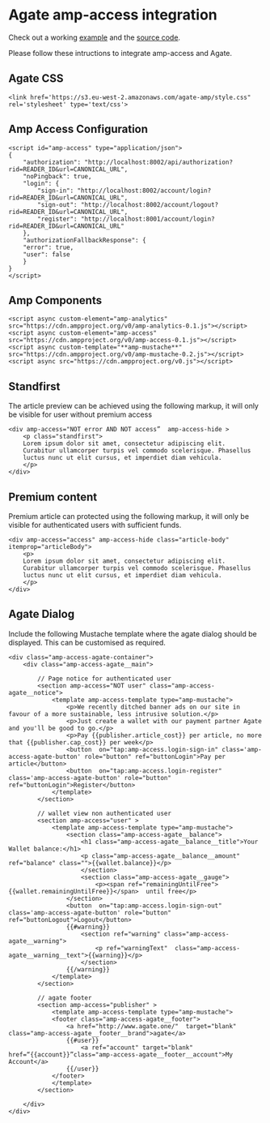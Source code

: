 # Agate amp-access integration


Check out a working [example](https://s3.eu-west-2.amazonaws.com/agate-amp/example.html) and the [source code](./src/example/index.html).


Please follow these intructions to integrate amp-access and Agate.

## Agate CSS
	<link href='https://s3.eu-west-2.amazonaws.com/agate-amp/style.css" rel='stylesheet' type='text/css'>
  <link href='https://fonts.googleapis.com/css?family=Source+Sans+Pro' rel='stylesheet' type='text/css'>
	
 ## Amp Access Configuration
   
	<script id="amp-access" type="application/json">
	{
		"authorization": "http://localhost:8002/api/authorization?rid=READER_ID&url=CANONICAL_URL",
		"noPingback": true,
		"login": {
			"sign-in": "http://localhost:8002/account/login?rid=READER_ID&url=CANONICAL_URL",
			"sign-out": "http://localhost:8002/account/logout?rid=READER_ID&url=CANONICAL_URL",
			"register": "http://localhost:8001/account/login?rid=READER_ID&url=CANONICAL_URL"
		},
		"authorizationFallbackResponse": {
		"error": true,
		"user": false
		}
	}
	</script>
	
## Amp Components

	<script async custom-element="amp-analytics" src="https://cdn.ampproject.org/v0/amp-analytics-0.1.js"></script>
	<script async custom-element="amp-access" src="https://cdn.ampproject.org/v0/amp-access-0.1.js"></script>
	<script async custom-template="**amp-mustache**" src="https://cdn.ampproject.org/v0/amp-mustache-0.2.js"></script>
	<script async src="https://cdn.ampproject.org/v0.js"></script>

## Standfirst

The article preview can be achieved using the following markup, it will only be visible for user without premium access

	<div amp-access="NOT error AND NOT access”  amp-access-hide >
		<p class="standfirst">
		Lorem ipsum dolor sit amet, consectetur adipiscing elit.
		Curabitur ullamcorper turpis vel commodo scelerisque. Phasellus
		luctus nunc ut elit cursus, et imperdiet diam vehicula.
		</p>
	</div>

## Premium content

Premium article can  protected using the following markup, it will only be visible for authenticated users with sufficient funds.

	<div amp-access="access" amp-access-hide class="article-body" itemprop="articleBody">
		<p>
		Lorem ipsum dolor sit amet, consectetur adipiscing elit.
		Curabitur ullamcorper turpis vel commodo scelerisque. Phasellus
		luctus nunc ut elit cursus, et imperdiet diam vehicula.
		</p>
	</div>

## Agate Dialog

Include the following Mustache template where the agate dialog should be displayed. This can be customised as required.

	<div class="amp-access-agate-container">
		<div class="amp-access-agate__main">
			
			// Page notice for authenticated user
			<section amp-access="NOT user" class="amp-access-agate__notice">
				<template amp-access-template type="amp-mustache">
					<p>We recently ditched banner ads on our site in favour of a more sustainable, less intrusive solution.</p>
					<p>Just create a wallet with our payment partner Agate and you'll be good to go.</p>
					<p>Pay {{publisher.article_cost}} per article, no more that {{publisher.cap_cost}} per week</p>
					<button  on="tap:amp-access.login-sign-in" class='amp-access-agate-button' role="button" ref="buttonLogin">Pay per article</button>
					<button  on="tap:amp-access.login-register" class='amp-access-agate-button' role="button" ref="buttonLogin">Register</button>
				</template>
			</section>
			
			// wallet view non authenticated user
			<section amp-access="user" >
				<template amp-access-template type="amp-mustache">
					<section class="amp-access-agate__balance">
						<h1 class="amp-access-agate__balance__title">Your Wallet balance:</h1>
						<p class="amp-access-agate__balance__amount" ref="balance" class="">{{wallet.balance}}</p>
						</section>
						<section class="amp-access-agate__gauge">
							<p><span ref="remainingUntilFree">{{wallet.remainingUntilFree}}</span>  until free</p>
					</section>
					<button  on="tap:amp-access.login-sign-out" class='amp-access-agate-button' role="button" ref="buttonLogout">Logout</button>
					{{#warning}}
						<section ref="warning" class="amp-access-agate__warning">
							<p ref="warningText"  class="amp-access-agate__warning__text">{{warning}}</p>
						</section>
					{{/warning}}
				</template>
			</section>
			
			// agate footer
			<section amp-access="publisher" >
				<template amp-access-template type="amp-mustache">
				<footer class="amp-access-agate__footer">
					<a href="http://www.agate.one/"  target="blank" class="amp-access-agate__footer__brand">agate</a>
					{{#user}}
						<a ref="account" target="blank" href=“{{account}}”class="amp-access-agate__footer__account">My Account</a>
					{{/user}}
				</footer>
				</template>
			</section>
			
		</div>
	</div>